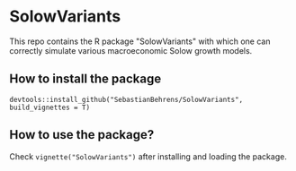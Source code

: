 # SolowVariants
This repo contains the R package "SolowVariants" with which one can correctly simulate various macroeconomic Solow growth models.

## How to install the package
```
devtools::install_github("SebastianBehrens/SolowVariants", build_vignettes = T)
```

## How to use the package?

Check `vignette("SolowVariants")` after installing and loading the package.
